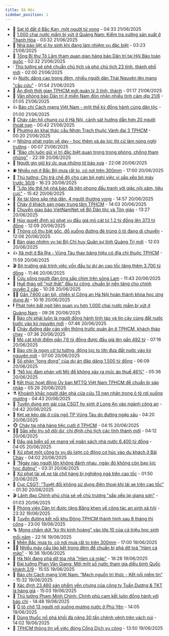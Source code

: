 ```yaml
---
title: Xã Hội
sidebar_position: 1
---
```


<!-- dantri-xa-hoi:START -->
- 🫣 [Sạt lở đất ở Bắc Kạn, một người tử vong](https://dantri.com.vn/xa-hoi/sat-lo-dat-o-bac-kan-mot-nguoi-tu-vong-20250621111856336.htm) - 04:33 21/06/2025
- 💼 [1.000 chai nước mắm bị vứt ở Quảng Nam: Kiểm tra xưởng sản xuất ở Thanh Hóa](https://dantri.com.vn/xa-hoi/1000-chai-nuoc-mam-bi-vut-o-quang-nam-kiem-tra-xuong-san-xuat-o-thanh-hoa-20250621074355926.htm) - 03:32 21/06/2025
- 🎊 [Nhà báo liệt sĩ hy sinh khi đang làm nhiệm vụ đặc biệt](https://dantri.com.vn/xa-hoi/nha-bao-liet-si-hy-sinh-khi-dang-lam-nhiem-vu-dac-biet-20250620093659909.htm) - 03:23 21/06/2025
- 🙉 [Tổng Bí thư Tô Lâm tham quan gian hàng báo Dân trí tại Hội Báo toàn quốc](https://dantri.com.vn/xa-hoi/tong-bi-thu-to-lam-tham-quan-gian-hang-bao-dan-tri-tai-hoi-bao-toan-quoc-20250621091630480.htm) - 02:32 21/06/2025
- 🕯 [Thủ tướng sẽ phê chuẩn chủ tịch và phó chủ tịch 23 tỉnh, thành phố mới](https://dantri.com.vn/xa-hoi/thu-tuong-se-phe-chuan-chu-tich-va-pho-chu-tich-23-tinh-thanh-pho-moi-20250621081709482.htm) - 02:00 21/06/2025
- 👍 [Nước dâng cao trong đêm, nhiều người dân Thái Nguyên lên mạng &quot;cầu cứu&quot;](https://dantri.com.vn/xa-hoi/nuoc-dang-cao-trong-dem-nhieu-nguoi-dan-thai-nguyen-len-mang-cau-cuu-20250621075520355.htm) - 01:54 21/06/2025
- 🤖 [Ấn định thời gian TPHCM mới quản lý 3 tỉnh, thành](https://dantri.com.vn/xa-hoi/an-dinh-thoi-gian-tphcm-moi-quan-ly-3-tinh-thanh-20250620225810381.htm) - 01:17 21/06/2025
- 🙉 [Văn phòng báo Dân trí ở miền Nam đón nhận nhiều tình cảm dịp 21/6](https://dantri.com.vn/xa-hoi/van-phong-bao-dan-tri-o-mien-nam-don-nhan-nhieu-tinh-cam-dip-216-20250620214705088.htm) - 01:05 21/06/2025
- 👍 [Báo chí Cách mạng Việt Nam - một thế kỷ đồng hành cùng dân tộc](https://dantri.com.vn/xa-hoi/bao-chi-cach-mang-viet-nam-mot-the-ky-dong-hanh-cung-dan-toc-20250621075905898.htm) - 01:00 21/06/2025
- 🗽 [Cháy căn hộ chung cư ở Hà Nội, cảnh sát hướng dẫn hơn 20 người thoát nạn](https://dantri.com.vn/xa-hoi/chay-can-ho-chung-cu-o-ha-noi-canh-sat-huong-dan-hon-20-nguoi-thoat-nan-20250620235659878.htm) - 00:42 21/06/2025
- 🗽 [Phương án khai thác cầu Nhơn Trạch thuộc Vành đai 3 TPHCM](https://dantri.com.vn/xa-hoi/phuong-an-khai-thac-cau-nhon-trach-thuoc-vanh-dai-3-tphcm-20250620174101699.htm) - 00:20 21/06/2025
- 🔥 [Những phát ngôn về dạy - học thêm và áp lực thi cử làm nóng nghị trường](https://dantri.com.vn/xa-hoi/nhung-phat-ngon-ve-day-hoc-them-va-ap-luc-thi-cu-lam-nong-nghi-truong-20250620223515865.htm) - 00:07 21/06/2025
- 🦒 [“Báo chí luôn giữ vị trí đặc biệt quan trọng trong phòng, chống tham nhũng”](https://dantri.com.vn/xa-hoi/bao-chi-luon-giu-vi-tri-dac-biet-quan-trong-trong-phong-chong-tham-nhung-20250620201819653.htm) - 22:39 20/06/2025
- 🧐 [Người gìn giữ ký ức qua những tờ báo xưa](https://dantri.com.vn/xa-hoi/nguoi-gin-giu-ky-uc-qua-nhung-to-bao-xua-20250620042431990.htm) - 22:08 20/06/2025
- ⛽️ [Nhiều nơi ở Bắc Bộ mưa rất to, có nơi trên 300mm](https://dantri.com.vn/xa-hoi/nhieu-noi-o-bac-bo-mua-rat-to-co-noi-tren-300mm-20250620174944698.htm) - 17:00 20/06/2025
- 🚀 [Thủ tướng: Chi trả chế độ cho cán bộ nghỉ việc vì sắp xếp bộ máy trước 30/6](https://dantri.com.vn/xa-hoi/thu-tuong-chi-tra-che-do-cho-can-bo-nghi-viec-vi-sap-xep-bo-may-truoc-306-20250620231607644.htm) - 16:23 20/06/2025
- 🦒 [&quot;Lớp lớp thế hệ nhà báo đã tiên phong đấu tranh với giặc nội xâm, tiêu cực&quot;](https://dantri.com.vn/xa-hoi/lop-lop-the-he-nha-bao-da-tien-phong-dau-tranh-voi-giac-noi-xam-tieu-cuc-20250620223207058.htm) - 15:42 20/06/2025
- 🦅 [Xe tải tông sập nhà dân, 4 người thương vong](https://dantri.com.vn/xa-hoi/xe-tai-tong-sap-nha-dan-4-nguoi-thuong-vong-20250620214750199.htm) - 14:57 20/06/2025
- 🚀 [Cháy ở khách sạn ngay trung tâm TPHCM](https://dantri.com.vn/xa-hoi/chay-o-khach-san-ngay-trung-tam-tphcm-20250620204909490.htm) - 14:03 20/06/2025
- 🦅 [Chuyển giao báo VietNamNet về Bộ Dân tộc và Tôn giáo](https://dantri.com.vn/xa-hoi/chuyen-giao-bao-vietnamnet-ve-bo-dan-toc-va-ton-giao-20250620194404832.htm) - 13:27 20/06/2025
- 🤠 [Hủy quyết định xử phạt vụ đấu giá mỏ cát từ 1,2 tỷ đồng lên 373 tỷ đồng](https://dantri.com.vn/xa-hoi/huy-quyet-dinh-xu-phat-vu-dau-gia-mo-cat-tu-12-ty-dong-len-373-ty-dong-20250620183231588.htm) - 12:09 20/06/2025
- 💄 [Thông cổ thụ bật gốc, đổ xuống đường đè trúng ô tô đang di chuyển](https://dantri.com.vn/xa-hoi/thong-co-thu-bat-goc-do-xuong-duong-de-trung-o-to-dang-di-chuyen-20250620184108619.htm) - 12:06 20/06/2025
- 🥷 [Bàn giao nhiệm vụ tại Bộ Chỉ huy Quân sự tỉnh Quảng Trị mới](https://dantri.com.vn/xa-hoi/ban-giao-nhiem-vu-tai-bo-chi-huy-quan-su-tinh-quang-tri-moi-20250620184313175.htm) - 12:03 20/06/2025
- 👍 [Xã mới ở Bà Rịa - Vũng Tàu thay bảng hiệu có địa chỉ thuộc TPHCM](https://dantri.com.vn/xa-hoi/xa-moi-o-ba-ria-vung-tau-thay-bang-hieu-co-dia-chi-thuoc-tphcm-20250620182100038.htm) - 11:59 20/06/2025
- 🎬 [Bộ trưởng giải trình việc vốn đầu tư dự án cao tốc tăng thêm 3.700 tỷ đồng](https://dantri.com.vn/xa-hoi/bo-truong-giai-trinh-viec-von-dau-tu-du-an-cao-toc-tang-them-3700-ty-dong-20250620182752432.htm) - 11:46 20/06/2025
- 🦒 [Cứu sống người đàn ông sắp chìm trên sông Lam](https://dantri.com.vn/xa-hoi/cuu-song-nguoi-dan-ong-sap-chim-tren-song-lam-20250620173334614.htm) - 11:43 20/06/2025
- 🌊 [Huế tháo gỡ &quot;nút thắt&quot; đầu tư công, chuẩn bị nền tảng cho chính quyền 2 cấp](https://dantri.com.vn/xa-hoi/hue-thao-go-nut-that-dau-tu-cong-chuan-bi-nen-tang-cho-chinh-quyen-2-cap-20250620170552238.htm) - 10:28 20/06/2025
- 🧑‍💻 [Gần 7.600 cán bộ, chiến sĩ Công an Hà Nội hoàn thành khóa học ứng dụng AI](https://dantri.com.vn/xa-hoi/gan-7600-can-bo-chien-si-cong-an-ha-noi-hoan-thanh-khoa-hoc-ung-dung-ai-20250620171048387.htm) - 10:16 20/06/2025
- 🕴 [Phát hiện bất ngờ liên quan vụ hơn 1.000 chai nước mắm bị vứt ở Quảng Nam](https://dantri.com.vn/xa-hoi/phat-hien-bat-ngo-lien-quan-vu-hon-1000-chai-nuoc-mam-bi-vut-o-quang-nam-20250620153459607.htm) - 09:26 20/06/2025
- 🤔 [Báo chí phải luôn là người đồng hành tỉnh táo và tin cậy cùng đất nước bước vào kỷ nguyên mới](https://dantri.com.vn/xa-hoi/bao-chi-phai-luon-la-nguoi-dong-hanh-tinh-tao-va-tin-cay-cung-dat-nuoc-buoc-vao-ky-nguyen-moi-20250620144604143.htm) - 07:46 20/06/2025
- 💄 [Cháy đường dây cáp viễn thông trước quán ăn ở TPHCM, khách tháo chạy](https://dantri.com.vn/xa-hoi/chay-duong-day-cap-vien-thong-truoc-quan-an-o-tphcm-khach-thao-chay-20250620142009051.htm) - 07:36 20/06/2025
- 🧠 [Mỏ cát khởi điểm gần 7,6 tỷ đồng được đấu giá lên gần 492 tỷ](https://dantri.com.vn/xa-hoi/mo-cat-khoi-diem-gan-76-ty-dong-duoc-dau-gia-len-gan-492-ty-20250620134356714.htm) - 07:16 20/06/2025
- 🦣 [Báo chí là ngọn cờ tư tưởng, động lực to lớn đưa đất nước vào kỷ nguyên mới](https://dantri.com.vn/xa-hoi/bao-chi-la-ngon-co-tu-tuong-dong-luc-to-lon-dua-dat-nuoc-vao-ky-nguyen-moi-20250620121300392.htm) - 07:00 20/06/2025
- 💫 [Số phận “long đong” của dự án đập dâng 1.500 tỷ đồng](https://dantri.com.vn/xa-hoi/so-phan-long-dong-cua-du-an-dap-dang-1500-ty-dong-20250620121331674.htm) - 06:09 20/06/2025
- 🚀 [“Nỗ lực đàm phán với Mỹ để không xảy ra mức áp thuế 46%”](https://dantri.com.vn/xa-hoi/no-luc-dam-phan-voi-my-de-khong-xay-ra-muc-ap-thue-46-20250620123030354.htm) - 05:36 20/06/2025
- 🤔 [Kết thúc hoạt động Ủy ban MTTQ Việt Nam TPHCM để chuẩn bị sáp nhập](https://dantri.com.vn/xa-hoi/ket-thuc-hoat-dong-uy-ban-mttq-viet-nam-tphcm-de-chuan-bi-sap-nhap-20250620121923820.htm) - 05:26 20/06/2025
- ⚗️ [Khoảnh khắc người dân phá cửa cứu 13 nạn nhân trong ô tô rơi xuống mương](https://dantri.com.vn/xa-hoi/khoanh-khac-nguoi-dan-pha-cua-cuu-13-nan-nhan-trong-o-to-roi-xuong-muong-20250620110952403.htm) - 04:43 20/06/2025
- 🫶 [Tuyển dụng em gái của CSGT hy sinh ở Long An vào ngành công an](https://dantri.com.vn/xa-hoi/tuyen-dung-em-gai-cua-csgt-hy-sinh-o-long-an-vao-nganh-cong-an-20250620110233803.htm) - 04:42 20/06/2025
- 🌮 [Kẹt xe kéo dài ở cửa ngõ TP Vũng Tàu do đường ngập sâu](https://dantri.com.vn/xa-hoi/ket-xe-keo-dai-o-cua-ngo-tp-vung-tau-do-duong-ngap-sau-20250620104328198.htm) - 04:20 20/06/2025
- 🐵 [Cháy tại nhà hàng tiệc cưới ở TPHCM](https://dantri.com.vn/xa-hoi/chay-tai-nha-hang-tiec-cuoi-o-tphcm-20250620111113859.htm) - 04:15 20/06/2025
- 🧑‍🏫 [Sắp xếp trụ sở dôi dư, chỉ định chủ tịch các tỉnh thành mới](https://dantri.com.vn/xa-hoi/sap-xep-tru-so-doi-du-chi-dinh-chu-tich-cac-tinh-thanh-moi-20250620110443654.htm) - 04:12 20/06/2025
- 💫 [Đấu giá biển số xe mang về ngân sách nhà nước 6.400 tỷ đồng](https://dantri.com.vn/xa-hoi/dau-gia-bien-so-xe-mang-ve-ngan-sach-nha-nuoc-6400-ty-dong-20250620105328532.htm) - 04:05 20/06/2025
- 🦩 [Xử phạt một công ty vụ dù lượn có động cơ húc vào du khách ở Bãi Cháy](https://dantri.com.vn/xa-hoi/xu-phat-mot-cong-ty-vu-du-luon-co-dong-co-huc-vao-du-khach-o-bai-chay-20250620105601121.htm) - 04:02 20/06/2025
- 🦄 [“Ngày nào người lớn không đánh nhau, ngày đó không còn bạo lực học đường”](https://dantri.com.vn/xa-hoi/ngay-nao-nguoi-lon-khong-danh-nhau-ngay-do-khong-con-bao-luc-hoc-duong-20250620102550825.htm) - 03:31 20/06/2025
- 💂 [Xử phạt tài xế xe tải chở hàng bị nghiêng ngả trên cao tốc](https://dantri.com.vn/xa-hoi/xu-phat-tai-xe-xe-tai-cho-hang-bi-nghieng-nga-tren-cao-toc-20250620084711846.htm) - 01:50 20/06/2025
- 💄 [Cục CSGT: “Tuyệt đối không sử dụng điện thoại khi lái xe trên cao tốc”](https://dantri.com.vn/xa-hoi/cuc-csgt-tuyet-doi-khong-su-dung-dien-thoai-khi-lai-xe-tren-cao-toc-20250620082239537.htm) - 01:30 20/06/2025
- 🎬 [Lãnh đạo Chính phủ chia sẻ về chủ trương &quot;sắp xếp lại giang sơn&quot;](https://dantri.com.vn/xa-hoi/lanh-dao-chinh-phu-chia-se-ve-chu-truong-sap-xep-lai-giang-son-20250620074641648.htm) - 01:03 20/06/2025
- 👀 [Phóng viên Dân trí được tặng Bằng khen về công tác an sinh xã hội](https://dantri.com.vn/xa-hoi/phong-vien-dan-tri-duoc-tang-bang-khen-ve-cong-tac-an-sinh-xa-hoi-20250619094918593.htm) - 23:32 19/06/2025
- 💃 [Tuyến đường kết nối khu Đông TPHCM thành hình sau 8 tháng thi công](https://dantri.com.vn/xa-hoi/tuyen-duong-ket-noi-khu-dong-tphcm-thanh-hinh-sau-8-thang-thi-cong-20250619213026504.htm) - 23:00 19/06/2025
- 🪜 [Mong chấm dứt “kỳ thi kinh hoàng” vào lớp 10 của cả triệu học sinh mỗi năm](https://dantri.com.vn/xa-hoi/mong-cham-dut-ky-thi-kinh-hoang-vao-lop-10-cua-ca-trieu-hoc-sinh-moi-nam-20250619184029254.htm) - 22:16 19/06/2025
- 📝 [Miền Bắc mưa to, có nơi mưa rất to trên 300mm](https://dantri.com.vn/xa-hoi/mien-bac-mua-to-co-noi-mua-rat-to-tren-300mm-20250619190906848.htm) - 17:00 19/06/2025
- 🧑‍💻 [Nhiều máy cẩu tập kết trong đêm để chuẩn bị phá dỡ toà &quot;Hàm cá mập&quot;](https://dantri.com.vn/xa-hoi/nhieu-may-cau-tap-ket-trong-dem-de-chuan-bi-pha-do-toa-ham-ca-map-20250619232757189.htm) - 16:36 19/06/2025
- 👺 [Hà Nội đang phá dỡ tòa nhà &quot;Hàm cá mập&quot;](https://dantri.com.vn/xa-hoi/ha-noi-dang-pha-do-toa-nha-ham-ca-map-20250619232633397.htm) - 16:28 19/06/2025
- 🌮 [Đại tướng Phan Văn Giang: Mời một số nước tham gia diễu binh Quốc khánh 2/9](https://dantri.com.vn/xa-hoi/dai-tuong-phan-van-giang-moi-mot-so-nuoc-tham-gia-dieu-binh-quoc-khanh-29-20250619224504830.htm) - 15:55 19/06/2025
- 🤭 [Báo chí Cách mạng Việt Nam: “Mạch nguồn tri thức - Kết nối niềm tin”](https://dantri.com.vn/xa-hoi/bao-chi-cach-mang-viet-nam-mach-nguon-tri-thuc-ket-noi-niem-tin-20250619222339092.htm) - 15:32 19/06/2025
- 💪 [Xác định 23.460 sản phẩm yến chưng của công ty Tuấn Dương &amp; TKT là hàng giả](https://dantri.com.vn/xa-hoi/xac-dinh-23460-san-pham-yen-chung-cua-cong-ty-tuan-duong-tkt-la-hang-gia-20250619215431278.htm) - 15:03 19/06/2025
- 🧰 [Thủ tướng Phạm Minh Chính: Chính phủ cam kết luôn đồng hành với báo chí](https://dantri.com.vn/xa-hoi/thu-tuong-pham-minh-chinh-chinh-phu-cam-ket-luon-dong-hanh-voi-bao-chi-20250619213916159.htm) - 14:48 19/06/2025
- 🤡 [Ô tô chở 13 người rơi xuống mương nước ở Phú Yên](https://dantri.com.vn/xa-hoi/o-to-cho-13-nguoi-roi-xuong-muong-nuoc-o-phu-yen-20250619202902696.htm) - 14:05 19/06/2025
- 🦆 [Dùng thuốc nổ phá khối đá nặng 30 tấn chênh vênh trên vách núi](https://dantri.com.vn/xa-hoi/dung-thuoc-no-pha-khoi-da-nang-30-tan-chenh-venh-tren-vach-nui-20250619200739305.htm) - 14:02 19/06/2025
- 🦍 [TPHCM thông tin về việc đóng Cổng Dịch vụ công](https://dantri.com.vn/xa-hoi/tphcm-thong-tin-ve-viec-dong-cong-dich-vu-cong-20250619202054705.htm) - 13:50 19/06/2025<!-- dantri-xa-hoi:END -->
